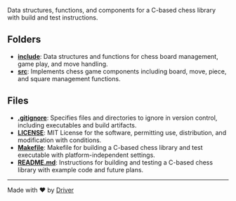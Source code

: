<!--------------------------------------------------------------------------------->
<!-- IMPORTANT: This file is auto-generated by Driver (https://driver.ai). -------->
<!-- Manual edits may be overwritten on future commits. --------------------------->
<!--------------------------------------------------------------------------------->

Data structures, functions, and components for a C-based chess library with build and test instructions.

## Folders
- **[include](include/README.md)**: Data structures and functions for chess board management, game play, and move handling.
- **[src](src/README.md)**: Implements chess game components including board, move, piece, and square management functions.

## Files
- **[.gitignore](.gitignore.md)**: Specifies files and directories to ignore in version control, including executables and build artifacts.
- **[LICENSE](LICENSE.md)**: MIT License for the software, permitting use, distribution, and modification with conditions.
- **[Makefile](Makefile.md)**: Makefile for building a C-based chess library and test executable with platform-independent settings.
- **[README.md](README.md.md)**: Instructions for building and testing a C-based chess library with example code and future plans.

---
Made with ❤️ by [Driver](https://www.driver.ai/)